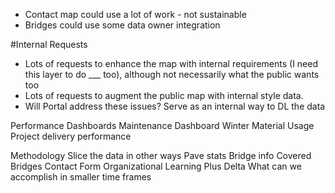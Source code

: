 - Contact map could use a lot of work - not sustainable
- Bridges could use some data owner integration


#Internal Requests
- Lots of requests to enhance the map with internal requirements (I need this layer to do ___ too), although not necessarily what the public wants too
- Lots of requests to augment the public map with internal style data.
- Will Portal address these issues? Serve as an internal way to DL the data


Performance Dashboards
    Maintenance Dashboard
    Winter Material Usage
    Project delivery performance

Methodology
Slice the data in other ways
    Pave stats
    Bridge info
    Covered Bridges
Contact Form 
Organizational Learning
    Plus Delta
    What can we accomplish in smaller time frames


